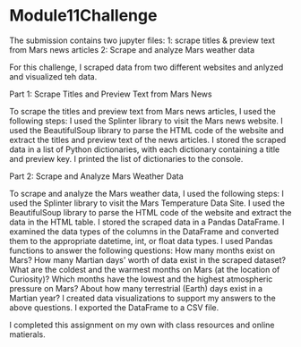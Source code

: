 # Module11Challenge

The submission contains two jupyter files:
1: scrape titles & preview text from Mars news articles
2: Scrape and analyze Mars weather data

For this challenge, I scraped data from two different websites and anlyzed and visualized teh data. 

Part 1: Scrape Titles and Preview Text from Mars News

To scrape the titles and preview text from Mars news articles, I used the following steps:
I used the Splinter library to visit the Mars news website.
I used the BeautifulSoup library to parse the HTML code of the website and extract the titles and preview text of the news articles.
I stored the scraped data in a list of Python dictionaries, with each dictionary containing a title and preview key.
I printed the list of dictionaries to the console.

Part 2: Scrape and Analyze Mars Weather Data

To scrape and analyze the Mars weather data, I used the following steps:
I used the Splinter library to visit the Mars Temperature Data Site.
I used the BeautifulSoup library to parse the HTML code of the website and extract the data in the HTML table.
I stored the scraped data in a Pandas DataFrame.
I examined the data types of the columns in the DataFrame and converted them to the appropriate datetime, int, or float data types.
I used Pandas functions to answer the following questions:
  How many months exist on Mars?
  How many Martian days' worth of data exist in the scraped dataset?
  What are the coldest and the warmest months on Mars (at the location of Curiosity)?
  Which months have the lowest and the highest atmospheric pressure on Mars?
  About how many terrestrial (Earth) days exist in a Martian year? 
I created data visualizations to support my answers to the above questions.
I exported the DataFrame to a CSV file.

I completed this assignment on my own with class resources and online matierals. 
